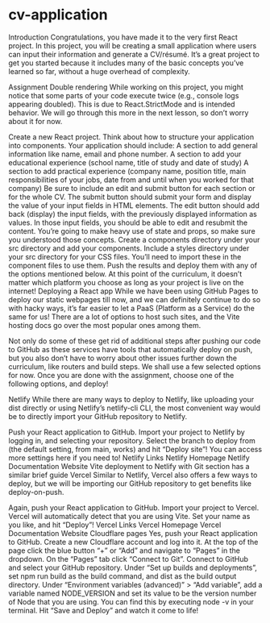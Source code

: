 # cv-application

Introduction
Congratulations, you have made it to the very first React project. In this project, you will be creating a small application where users can input their information and generate a CV/résumé. It’s a great project to get you started because it includes many of the basic concepts you’ve learned so far, without a huge overhead of complexity.

Assignment
Double rendering
While working on this project, you might notice that some parts of your code execute twice (e.g., console logs appearing doubled). This is due to React.StrictMode and is intended behavior. We will go through this more in the next lesson, so don’t worry about it for now.

Create a new React project.
Think about how to structure your application into components. Your application should include:
A section to add general information like name, email and phone number.
A section to add your educational experience (school name, title of study and date of study)
A section to add practical experience (company name, position title, main responsibilities of your jobs, date from and until when you worked for that company)
Be sure to include an edit and submit button for each section or for the whole CV. The submit button should submit your form and display the value of your input fields in HTML elements. The edit button should add back (display) the input fields, with the previously displayed information as values. In those input fields, you should be able to edit and resubmit the content. You’re going to make heavy use of state and props, so make sure you understood those concepts.
Create a components directory under your src directory and add your components.
Include a styles directory under your src directory for your CSS files. You’ll need to import these in the component files to use them.
Push the results and deploy them with any of the options mentioned below. At this point of the curriculum, it doesn’t matter which platform you choose as long as your project is live on the internet!
Deploying a React app
While we have been using GitHub Pages to deploy our static webpages till now, and we can definitely continue to do so with hacky ways, it’s far easier to let a PaaS (Platform as a Service) do the same for us! There are a lot of options to host such sites, and the Vite hosting docs go over the most popular ones among them.

Not only do some of these get rid of additional steps after pushing our code to GitHub as these services have tools that automatically deploy on push, but you also don’t have to worry about other issues further down the curriculum, like routers and build steps. We shall use a few selected options for now. Once you are done with the assignment, choose one of the following options, and deploy!

Netlify
While there are many ways to deploy to Netlify, like uploading your dist directly or using Netlify’s netlify-cli CLI, the most convenient way would be to directly import your GitHub repository to Netlify.

Push your React application to GitHub.
Import your project to Netlify by logging in, and selecting your repository.
Select the branch to deploy from (the default setting, from main, works) and hit “Deploy site”!
You can access more settings here if you need to!
Netlify Links
Netlify Homepage
Netlify Documentation Website
Vite deployment to Netlify with Git section has a similar brief guide
Vercel
Similar to Netlify, Vercel also offers a few ways to deploy, but we will be importing our GitHub repository to get benefits like deploy-on-push.

Again, push your React application to GitHub.
Import your project to Vercel.
Vercel will automatically detect that you are using Vite. Set your name as you like, and hit “Deploy”!
Vercel Links
Vercel Homepage
Vercel Documentation Website
Cloudflare pages
Yes, push your React application to GitHub.
Create a new Cloudflare account and log into it.
At the top of the page click the blue button “+” or “Add” and navigate to “Pages” in the dropdown.
On the “Pages” tab click “Connect to Git”.
Connect to GitHub and select your GitHub repository.
Under “Set up builds and deployments”, set npm run build as the build command, and dist as the build output directory.
Under “Environment variables (advanced)” > “Add variable”, add a variable named NODE_VERSION and set its value to be the version number of Node that you are using. You can find this by executing node -v in your terminal.
Hit “Save and Deploy” and watch it come to life!
